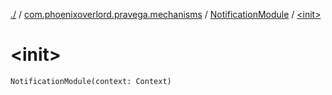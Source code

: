 [./](../../index.md) / [com.phoenixoverlord.pravega.mechanisms](../index.md) / [NotificationModule](index.md) / [&lt;init&gt;](./-init-.md)

# &lt;init&gt;

`NotificationModule(context: Context)`